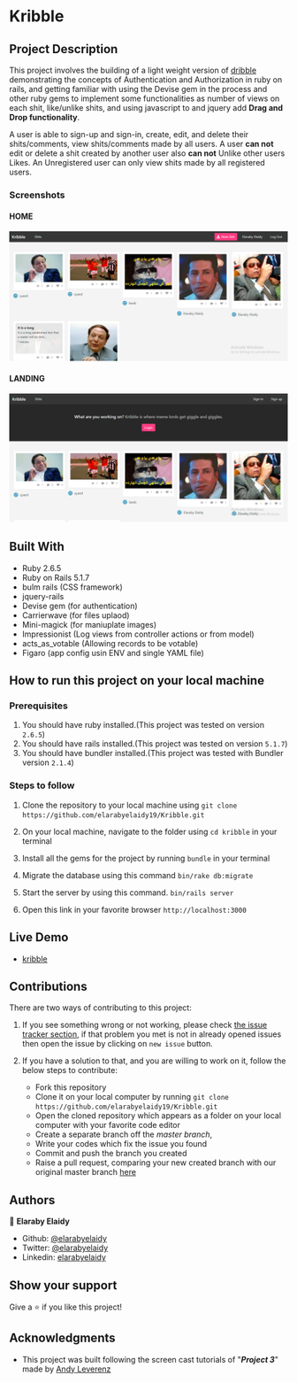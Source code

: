 # Kribble
## Project Description

This project involves the building of a light weight version of [dribble](https://dribbble.com/) demonstrating the concepts of Authentication and Authorization in ruby on rails, and getting familiar with using the Devise gem in the process and other ruby gems to implement some functionalities as number of views on each shit, like/unlike shits, and using javascript to  and jquery add **Drag and Drop functionality**. 


A user is able to sign-up and sign-in, create, edit, and delete their shits/comments, view shits/comments made by all users.  A user **can not** edit or delete a shit created by another user also **can not** Unlike other users Likes.
An Unregistered user can only view shits made by all registered users.


### Screenshots
#### HOME
![](shots/home.jpg) 

####  LANDING
![](shots/landing.jpg)

## Built With

- Ruby 2.6.5
- Ruby on Rails 5.1.7
- bulm rails (CSS framework) 
- jquery-rails 
- Devise gem (for authentication) 
- Carrierwave (for files uplaod) 
- Mini-magick (for maniuplate images) 
- Impressionist (Log views from controller actions or from model) 
- acts_as_votable (Allowing records to be votable) 
- Figaro (app config usin ENV and single YAML file)
## How to run this project on your local machine

### Prerequisites
1. You should have ruby installed.(This project was tested on version `2.6.5`)
1. You should have rails installed.(This project was tested on version `5.1.7`)
1. You should have bundler installed.(This project was tested with Bundler version `2.1.4`)

### Steps to follow
1. Clone the repository to your local machine using `git clone https://github.com/elarabyelaidy19/Kribble.git`
1. On your local machine, navigate to the folder using `cd kribble` in your terminal
1. Install all the gems for the project by running `bundle` in your terminal
1. Migrate the database using this command
`bin/rake db:migrate`
1. Start the server by using this command.
`bin/rails server`

1. Open this link in your favorite browser `http://localhost:3000`


## Live Demo

- [kribble](https://kribble.herokuapp.com/)

## Contributions

  There are two ways of contributing to this project:

1.  If you see something wrong or not working, please check [the issue tracker section](https://github.com/elarabyelaidy19/kribble/issues), if that problem you met is not in already opened issues then open the issue by clicking on `new issue` button.

2.  If you have a solution to that, and you are willing to work on it, follow the below steps to contribute:
    -  Fork this repository
    -  Clone it on your local computer by running `git clone https://github.com/elarabyelaidy19/Kribble.git` 
    -  Open the cloned repository which appears as a folder on your local computer with your favorite code editor
    -  Create a separate branch off the *master branch*,
    -  Write your codes which fix the issue you found
    -  Commit and push the branch you created
    -  Raise a pull request, comparing your new created branch with our original master branch [here](https://github.com/elarabyelaidy19/Kribble.git)

## Authors

👤 **Elaraby Elaidy**
- Github: [@elarabyelaidy](https://github.com/elarabyelaidy19)
- Twitter: [@elarabyelaidy](https://twitter.com/elarabyelaidy)
- Linkedin: [elarabyelaidy](https://linkedin.com/in/elarabyelaidy)


## Show your support

Give a ⭐️ if you like this project!

## Acknowledgments
- This project was built following the screen cast tutorials of "*__Project 3__*" made by [Andy Leverenz](https://github.com/justalever)
